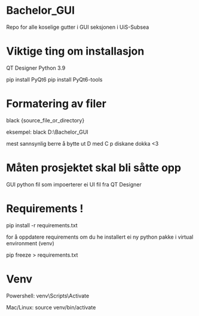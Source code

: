 # Bachelor_GUI

Repo for alle koselige gutter i GUI seksjonen i UiS-Subsea

# Viktige ting om installasjon

QT Designer
Python 3.9

pip install PyQt6
pip install PyQt6-tools

# Formatering av filer

black {source_file_or_directory}

eksempel:
black D:\Bachelor_GUI

mest sannsynlig berre å bytte ut D med C p diskane dokka <3

# Måten prosjektet skal bli såtte opp

GUI python fil som impoerterer ei UI fil fra QT Designer

# Requirements !

pip install -r requirements.txt

for å oppdatere requirements om du he installert ei ny python pakke i virtual environment (venv)

pip freeze > requirements.txt

# Venv

Powershell:
venv\Scripts\Activate

Mac/Linux:
source venv/bin/activate